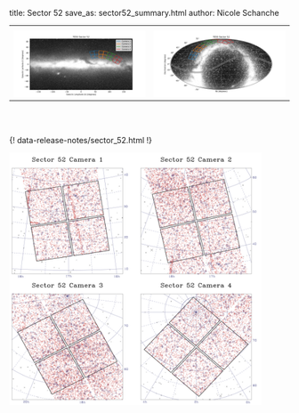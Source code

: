 title: Sector 52
save_as: sector52_summary.html
author: Nicole Schanche


<table>
  <tr>
    <th colspan="2" ></th>
  </tr>
  <tr>
    <td width="50%" style = "text-align: center;">
          <img class="img-responsive" style="max-width:100%;" src="images/sector-plots/tess_galactic_sector_052.png"> 
    </td>
    <td width="50%" style = "text-align: center;">
          <img class="img-responsive" style="max-width:100%;" src="images/sector-plots/tess_icrs_sector_052.png">
    </td>
  </tr>
</table>
<br></br>





{! data-release-notes/sector_52.html !}

<img class="img-responsive" style="max-width:90%;" src="images/sector-plots/sector-plots.052.jpeg">